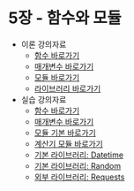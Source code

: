 # 5장 - 함수와 모듈
- 이론 강의자료
    - [함수 바로가기](./lecture/function.py)
    - [매개변수 바로가기](./lecture/parameter.py)
    - [모듈 바로가기](./lecture/module)  
    - [라이브러리 바로가기](./lecture/library.py)  
- 실습 강의자료  
    - [함수 바로가기](./practice/function.py)
    - [매개변수 바로가기](./practice/parameter.py)
    - [모듈 기본 바로가기](./practice/module_basic/)
    - [계산기 모듈 바로가기](./practice/calc/)
    - [기본 라이브러리: Datetime](./practice/dt_library.py)
    - [기본 라이브러리: Random](./practice/rand_library.py)
    - [외부 라이브러리: Requests](./practice/req_library.py)
